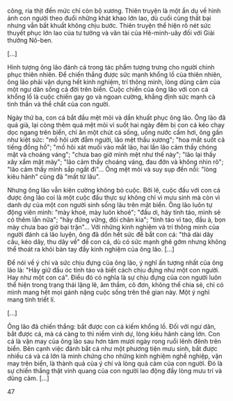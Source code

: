 công, ria thịt đến mức chỉ còn bộ xương. Thiên truyện là một ẩn dụ về hình ảnh con người theo đuổi những khát khao lớn lao, dù cuối cùng thất bại nhưng vẫn bất khuất không chịu bước. Thiên truyện thể hiện rõ nét sức thuyết phục lớn lao của tư tưởng và văn tài của Hê-minh-uây đối với Giải thưởng Nô-ben.

[...]

Hình tượng ông lão đánh cá trong tác phẩm tượng trưng cho người chinh phục thiên nhiên. Để chiến thắng được sức mạnh khổng lồ của thiên nhiên, ông lão phải vận dụng hết kinh nghiệm, trí thông minh, lòng dũng cảm của một ngư dân sống cả đời trên biển. Cuộc chiến của ông lão với con cá khổng lồ là cuộc chiến gay go và ngoan cường, khẳng định sức mạnh cả tinh thần và thể chất của con người.

Ngày thứ ba, con cá bắt đầu mệt mỏi và dần khuất phục ông lão. Ông lão đã quá già, lại còng thêm quá mệt mỏi vì suốt hai ngày đêm bị con cá kéo chạy dọc ngang trên biển, chỉ ăn một chút cá sống, uống nước cầm hơi, ông gần như kiệt sức: "mồ hôi ướt đẫm người, lão mệt thấu xương"; "hoa mắt suốt cả tiếng đồng hồ"; "mồ hôi xát muối vào mắt lão, hai lần lão cảm thấy chóng mặt và choáng váng"; "chưa bao giờ mình mệt như thế này"; "lão lại thấy xây xẩm mặt mày"; "lão cảm thấy choáng váng, đau đớn và không nhìn rõ"; "lão cảm thấy mình sắp ngất đi"... Ông mệt mỏi và suy sụp đến nỗi: "lòng kiêu hãnh" cũng đã "mất từ lâu".

Nhưng ông lão vẫn kiên cường không bỏ cuộc. Bởi lẽ, cuộc đấu với con cá được ông lão coi là một cuộc đấu thực sự không chỉ vì mưu sinh mà còn vì danh dự của một con người sinh sống lâu trên mặt biển. Ông lão luôn tự động viên mình: "mày khoẻ, mày luôn khoẻ"; "đầu ơi, hãy tỉnh táo, mình sẽ có thêm lần nữa"; "hãy đứng vững, đôi chân kia"; "tỉnh táo vì tao, đầu à, bọn mày chưa bao giờ bại trận"... Với những kinh nghiệm và trí thông minh của người đánh cá lão luyện, ông đã dồn hết sức để bắt con cá: "thả dài dây câu, kéo dây, thu dây về" để con cá, dù có sức mạnh ghê gớm nhưng không thể thoát ra khỏi bàn tay đầy kinh nghiệm của ông lão. [...]

Để nói về ý chí và sức chịu đựng của ông lão, ý nghĩ ấn tượng nhất của ông lão là: "Hãy giữ đầu óc tỉnh táo và biết cách chịu đựng như một con người. Hay như một con cá". Điều đó có nghĩa là sự chịu đựng của con người luôn thể hiện trong trạng thái lặng lẽ, âm thầm, cô đơn, không thể chia sẻ, chỉ có mình mang hết mọi gánh nặng cuộc sống trên thế gian này. Một ý nghĩ mang tính triết lí.

[...]

Ông lão đã chiến thắng: bắt được con cá kiếm khổng lồ. Đối với ngư dân, bắt được cá, mà cá càng to thì niềm vinh dự, lòng kiêu hãnh càng lớn. Con cá là vận may của ông lão sau hơn tám mươi ngày rong ruổi lênh đênh trên biển. Bên cạnh việc đánh bắt cá như một phương tiện mưu sinh, bắt được nhiều cá và cá lớn là minh chứng cho những kinh nghiệm nghề nghiệp, vận may trên biển, là thành quả của ý chí và lòng quả cảm của con người. Đó là sự chiến thắng thật vinh quang của con người lao động đầy lòng mưu trí và dũng cảm. [...]

47